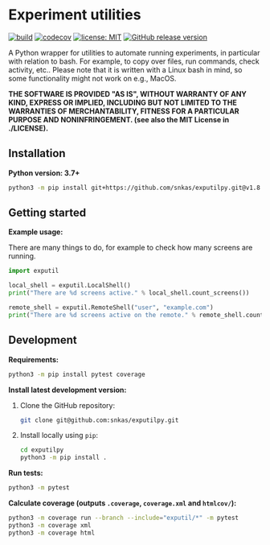# Experiment utilities

[![build](https://github.com/snkas/exputilpy/workflows/build/badge.svg)](https://github.com/snkas/exputilpy/actions?query=workflow%3Abuild+branch%3Amaster)
[![codecov](https://codecov.io/gh/snkas/exputilpy/branch/master/graph/badge.svg)](https://codecov.io/gh/snkas/exputilpy)
[![license: MIT](https://img.shields.io/badge/license-MIT-blue)](https://github.com/snkas/exputilpy/blob/master/LICENSE)
[![GitHub release version](https://img.shields.io/github/v/release/snkas/exputilpy)](https://github.com/snkas/exputilpy/releases)

A Python wrapper for utilities to automate running experiments, in particular with relation to bash.
For example, to copy over files, run commands, check activity, etc..
Please note that it is written with a Linux bash in mind, so some functionality might not work on e.g., MacOS.

**THE SOFTWARE IS PROVIDED "AS IS", WITHOUT WARRANTY OF ANY KIND, EXPRESS OR
  IMPLIED, INCLUDING BUT NOT LIMITED TO THE WARRANTIES OF MERCHANTABILITY,
  FITNESS FOR A PARTICULAR PURPOSE AND NONINFRINGEMENT. (see also the MIT License in ./LICENSE).**


## Installation

**Python version: 3.7+**

```bash
python3 -m pip install git+https://github.com/snkas/exputilpy.git@v1.8.1
```


## Getting started

**Example usage:**

There are many things to do, for example to check how many screens are running.

```python
import exputil

local_shell = exputil.LocalShell()
print("There are %d screens active." % local_shell.count_screens())

remote_shell = exputil.RemoteShell("user", "example.com")
print("There are %d screens active on the remote." % remote_shell.count_screens())
```


## Development

**Requirements:**

```bash
python3 -m pip install pytest coverage
```

**Install latest development version:**

1. Clone the GitHub repository:

   ```bash
   git clone git@github.com:snkas/exputilpy.git
   ```

2. Install locally using `pip`:

   ```bash
   cd exputilpy
   python3 -m pip install .
   ```

**Run tests:**

```bash
python3 -m pytest
```

**Calculate coverage (outputs `.coverage`, `coverage.xml` and `htmlcov/`):**

```bash
python3 -m coverage run --branch --include="exputil/*" -m pytest
python3 -m coverage xml
python3 -m coverage html
```
